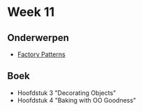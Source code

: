 # Week 11

## Onderwerpen

-   [Factory Patterns](/topics/10b_factory)


## Boek

-   Hoofdstuk 3 "Decorating Objects"
-   Hoofdstuk 4 "Baking with OO Goodness"
